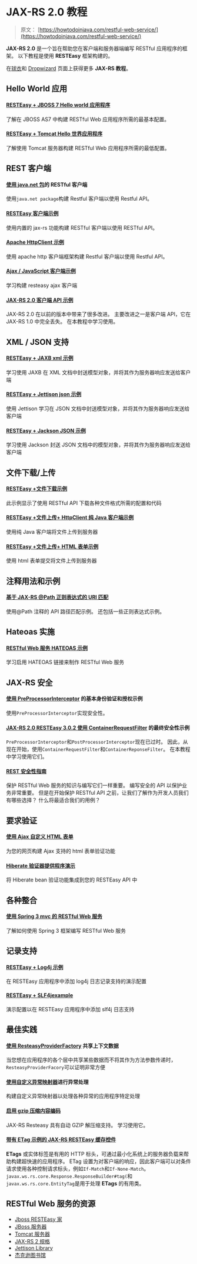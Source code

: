 # JAX-RS 2.0 教程

> 原文： [https://howtodoinjava.com/restful-web-service/](https://howtodoinjava.com/restful-web-service/)

**JAX-RS 2.0** 是一个旨在帮助您在客户端和服务器端编写 RESTful 应用程序的框架。 以下教程是使用 **RESTEasy** 框架构建的。

在[球衣](//howtodoinjava.com/jersey-jax-rs-tutorials/)和 [Dropwizard](//howtodoinjava.com/dropwizard-tutorials/) 页面上获得更多 **JAX-RS 教程**。

## Hello World 应用

#### [RESTEasy + JBOSS 7 Hello world 应用程序](//howtodoinjava.com/resteasy/resteasy-jboss-7-hello-world-application/ "RESTEasy + JBOSS 7 Hello world application")

了解在 JBOSS AS7 中构建 RESTful Web 应用程序所需的最基本配置。

#### [RESTEasy + Tomcat Hello 世界应用程序](//howtodoinjava.com/resteasy/resteasy-tomcat-hello-world-application/ "RESTEasy + Tomcat hello world application")

了解使用 Tomcat 服务器构建 RESTful Web 应用程序所需的最低配置。

## REST 客户端

#### [使用 java.net 包](//howtodoinjava.com/resteasy/restful-webservices-client-using-java-net-package/ "testful client using java.net package")的 RESTful 客户端

使用`java.net package`构建 Restful 客户端以使用 Restful API。

#### [RESTEasy 客户端示例](//howtodoinjava.com/resteasy/resteasy-client-for-consuming-rest-apis/ "RESTEasy client for consuming REST APIs")

使用内置的 jax-rs 功能构建 RESTful 客户端以使用 RESTful API。

#### [Apache HttpClient 示例](//howtodoinjava.com/apache-commons/jax-rs-restful-client-using-apache-httpclient/ "JAX-RS RESTful client using apache httpclient")

使用 apache http 客户端框架构建 Restful 客户端以使用 Restful API。

#### [Ajax / JavaScript 客户端示例](//howtodoinjava.com/resteasy/resteasy-javascriptajax-client-demo/ "RESTEasy javascript/ajax client demo")

学习构建 resteasy ajax 客户端

#### [JAX-RS 2.0 客户端 API 示例](//howtodoinjava.com/resteasy/jax-rs-2-0-resteasy-3-0-2-final-client-api-example/ "JAX-RS 2.0 RESTEasy 3.0.2.Final Client API example")

JAX-RS 2.0 在以前的版本中带来了很多改进。 主要改进之一是客户端 API，它在 JAX-RS 1.0 中完全丢失。 在本教程中学习使用。

## XML / JSON 支持

#### [RESTEasy + JAXB xml 示例](//howtodoinjava.com/resteasy/resteasy-jaxb-xml-example/ "RESTEasy + JAXB xml example")

学习使用 JAXB 在 XML 文档中封送模型对象，并将其作为服务器响应发送给客户端

#### [RESTEasy + Jettison json 示例](//howtodoinjava.com/resteasy/resteasy-jettison-json-example/ "RESTEasy + Jettison json example")

使用 Jettison 学习在 JSON 文档中封送模型对象，并将其作为服务器响应发送给客户端

#### [RESTEasy + Jackson JSON 示例](//howtodoinjava.com/2013/05/10/resteasy-jackson-json-example/ "RESTEasy + Jackson JSON example")

学习使用 Jackson 封送 JSON 文档中的模型对象，并将其作为服务器响应发送给客户端

## 文件下载/上传

#### [RESTEasy +文件下载示例](//howtodoinjava.com/resteasy/resteasy-file-download-example/ "RESTEasy + File download example")

此示例显示了使用 RESTful API 下载各种文件格式所需的配置和代码

#### [RESTEasy +文件上传+ HttpClient 纯 Java 客户端示例](//howtodoinjava.com/resteasy/jax-rs-resteasy-file-upload-httpclient-example/ "JAX-RS RESTEasy file upload + httpclient example")

使用纯 Java 客户端将文件上传到服务器

#### [RESTEasy +文件上传+ HTML 表单示例](//howtodoinjava.com/resteasy/jax-rs-resteasy-file-upload-html-form-example/ "JAX-RS RESTEasy file upload + html form example")

使用 html 表单提交将文件上传到服务器

## 注释用法和示例

#### [基于 JAX-RS @Path 正则表达式的 URI 匹配](//howtodoinjava.com/resteasy/jax-rs-path-regex-based-uri-matching/ "@Path example")

使用@Path 注释的 API 路径匹配示例。 还包括一些正则表达式示例。

## Hateoas 实施

#### [RESTful Web 服务 HATEOAS 示例](//howtodoinjava.com/resteasy/writing-restful-webservices-with-hateoas-using-jax-rs-and-jaxb-in-java/ "How to write RESTful web services using jax-rs and jaxb in java [HATEOAS example]")

学习启用 HATEOAS 链接来制作 RESTful Web 服务

## JAX-RS 安全

#### [使用 PreProcessorInterceptor](//howtodoinjava.com/resteasy/jax-rs-resteasy-basic-authentication-and-authorization-tutorial/ "JAX-RS RESTEasy basic authentication and authorization tutorial") 的基本身份验证和授权示例

使用`PreProcessorInterceptor`实现安全性。

#### [JAX-RS 2.0 RESTEasy 3.0.2 使用 ContainerRequestFilter](//howtodoinjava.com/resteasy/jax-rs-2-0-resteasy-3-0-2-final-security-tutorial/ "JAX-RS 2.0 RESTEasy 3.0.2.Final security tutorial") 的最终安全性示例

`PreProcessorInterceptor`和`PostProcessorInterceptor`现在已过时。 因此，从现在开始，使用`ContainerRequestFilter`和`ContainerReponseFilter`。 在本教程中学习使用它们。

#### [REST 安全性指南](//howtodoinjava.com/security/restful-web-services-security-guide/)

保护 RESTful Web 服务的知识与编写它们一样重要。 编写安全的 API 以保护业务非常重要。 但是在开始保护 RESTful API 之前，让我们了解作为开发人员我们有哪些选择？ 什么将最适合我们的用例？

## 要求验证

#### [使用 Ajax 自定义 HTML 表单](//howtodoinjava.com/resteasy/jax-rs-custom-validation-example-using-ajax/ "JAX-RS custom validation example using ajax")

为您的网页构建 Ajax 支持的 html 表单验证功能

#### [Hiberate 验证器提供程序演示](//howtodoinjava.com/resteasy/resteasy-bean-validation-using-hibernate-validator-provider/ "RESTEasy bean validation using hibernate validator provider")

将 Hiberate bean 验证功能集成到您的 RESTEasy API 中

## 各种整合

#### [使用 Spring 3 mvc 的 RESTful Web 服务](//howtodoinjava.com/spring/spring-restful/how-to-write-restful-webservices-using-spring-3-mvc/)

了解如何使用 Spring 3 框架编写 RESTful Web 服务

## 记录支持

#### [RESTEasy + Log4j 示例](//howtodoinjava.com/log4j/resteasy-tomcat-7-log4j-logging-example/ "RESTEasy + Tomcat 7 + Log4j logging example")

在 RESTEasy 应用程序中添加 log4j 日志记录支持的演示配置

#### [RESTEasy + SLF4jexample](//howtodoinjava.com/resteasy/resteasy-tomcat-7-slf4j-logging-example/ "RESTEasy + Tomcat 7 + SLF4J logging example")

演示配置以在 RESTEasy 应用程序中添加 slf4j 日志支持

## 最佳实践

#### [使用 ResteasyProviderFactory](//howtodoinjava.com/resteasy/share-context-data-with-jax-rs-resteasyproviderfactory/ "Share context data with JAX-RS ResteasyProviderFactory") 共享上下文数据

当您想在应用程序的各个层中共享某些数据而不将其作为方法参数传递时，`ResteasyProviderFacory`可以证明非常方便

#### [使用自定义异常映射器](//howtodoinjava.com/resteasy/exception-handling-in-jax-rs-resteasy-with-exceptionmapper/ "Exception handling in JAX-RS RESTEasy with ExceptionMapper")进行异常处理

构建自定义异常映射器以处理各种异常的应用程序特定处理

#### [启用 gzip 压缩内容编码](//howtodoinjava.com/resteasy/enable-gzip-compression-content-encoding-in-resteasy/ "Enable gzip compression content encoding in RESTEasy")

JAX-RS Resteasy 具有自动 GZIP 解压缩支持。 学习使用它。

#### [带有 ETag 示例的 JAX-RS RESTEasy 缓存控件](//howtodoinjava.com/2013/06/05/jax-rs-resteasy-cache-control-with-etag-example/ "JAX-RS RESTEasy Cache control with ETag example")

**ETags** 或实体标签是有用的 HTTP 标头，可通过最小化系统上的服务器负载来帮助构建超快速的应用程序。 ETag 设置为对客户端的响应，因此客户端可以对条件请求使用各种控制请求标头，例如`If-Match`和`If-None-Match`。 `javax.ws.rs.core.Response.ResponseBuilder#tag(`和`javax.ws.rs.core.EntityTag`是用于处理 **ETags** 的有用类。

## RESTful Web 服务的资源

*   [Jboss RESTEasy 家](http://resteasy.jboss.org/ "reasteasy")
*   [JBoss 服务器](http://jbossas.jboss.org/)
*   [Tomcat 服务器](https://tomcat.apache.org/)
*   [JAX-RS 2 规格](https://jax-rs-spec.java.net/)
*   [Jettison Library](https://github.com/codehaus/jettison)
*   [杰克逊图书馆](https://github.com/FasterXML/jackson)